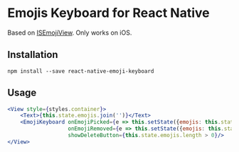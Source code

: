 # Emojis Keyboard for React Native

Based on [ISEmojiView](https://github.com/isaced/ISEmojiView).
Only works on iOS.

## Installation

```
npm install --save react-native-emoji-keyboard
```

## Usage

```jsx harmony
<View style={styles.container}>
    <Text>{this.state.emojis.join('')}</Text>
    <EmojiKeyboard onEmojiPicked={e => this.setState({emojis: this.state.emojis.concat(e)})}
                   onEmojiRemoved={e => this.setState({emojis: this.state.emojis.slice(0, -1)})}
                   showDeleteButton={this.state.emojis.length > 0}/>
</View>
```

